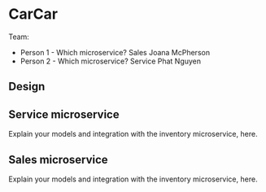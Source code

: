# CarCar

Team:

* Person 1 - Which microservice?
Sales Joana McPherson
* Person 2 - Which microservice?
Service Phat Nguyen
## Design

## Service microservice

Explain your models and integration with the inventory
microservice, here.

## Sales microservice

Explain your models and integration with the inventory
microservice, here.
